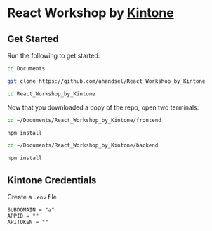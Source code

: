 # React Workshop by [Kintone](https://developer.kintone.io/hc/en-us/)

## Get Started

Run the following to get started:

```bash
cd Documents

git clone https://github.com/ahandsel/React_Workshop_by_Kintone

cd React_Workshop_by_Kintone
```

Now that you downloaded a copy of the repo, open two terminals:

```bash
cd ~/Documents/React_Workshop_by_Kintone/frontend

npm install
```

```bash
cd ~/Documents/React_Workshop_by_Kintone/backend

npm install
```

## Kintone Credentials

Create a `.env` file

```.env
SUBDOMAIN = "a"
APPID = ""
APITOKEN = ""
```
